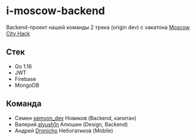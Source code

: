 # i-moscow-backend

Backend-проект нашей команды 2 трека (origin dev) с хакатона [Moscow City Hack](https://moscityhack.innoagency.ru/#main)

## Стек

* Go 1.16
* JWT
* Firebase
* MongoDB

## Команда

* Семен [semyon_dev](https://github.com/semyon-dev) Новиков (Backend, капитан)
* Валерий [alyush1n](https://github.com/alyush1n) Алюшин (Design, Backend)
* Андрей [Dronicho](https://github.com/Dronicho) Небогатиков (Mobile)